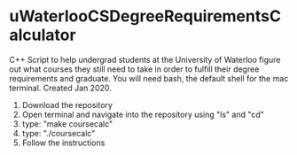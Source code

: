 # uWaterlooCSDegreeRequirementsCalculator

C++ Script to help undergrad students at the University of Waterloo figure out what courses they still need to take in order to fulfill their degree requirements and graduate. You will need bash, the default shell for the mac terminal. Created Jan 2020. 

1. Download the repository
2. Open terminal and navigate into the repository using "ls" and "cd"
3. type: "make coursecalc"
3. type: "./coursecalc"
4. Follow the instructions
